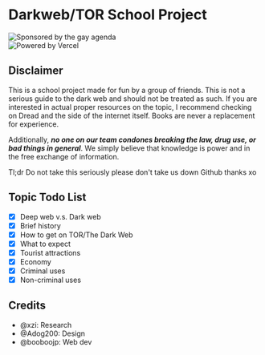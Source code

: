 # Darkweb/TOR School Project

![Sponsored by the gay agenda](https://pride-badges.pony.workers.dev/static/v1?label=sponsored%20by%20the%20gay%20agenda&stripeWidth=6&stripeColors=E40303,FF8C00,FFED00,008026,24408E,732982)  
![Powered by Vercel](https://darkweb-project.vercel.app/)

## Disclaimer
This is a school project made for fun by a group of friends. This is not a serious guide to the dark web and should not be treated as such. If you are interested in actual proper resources on the topic, I recommend checking on Dread and the side of the internet itself. Books are never a replacement for experience.  

Additionally, ***no one on our team condones breaking the law, drug use, or bad things in general***. We simply believe that knowledge is power and in the free exchange of information.  

Tl;dr Do not take this seriously please don't take us down Github thanks xo

## Topic Todo List
- [x] Deep web v.s. Dark web
- [x] Brief history
- [x] How to get on TOR/The Dark Web
- [x] What to expect
- [x] Tourist attractions
- [x] Economy
- [x] Criminal uses
- [X] Non-criminal uses

## Credits
- @xzi: Research
- @Adog200: Design
- @booboojp: Web dev
